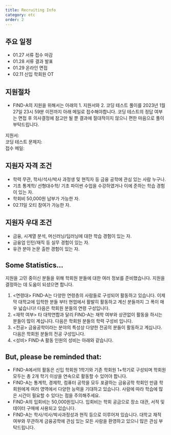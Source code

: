 ```yaml
---
title: Recruiting Info
category: etc
order: 2
---
```

## 주요 일정
  - 01.27 서류 접수 마감
  - 01.28 서류 결과 발표
  - 01.29 온라인 면접 
  - 02.11 신입 학회원 OT
  
## 지원절차 
  - FIND-A의 지원을 위해서는 아래의 1. 지원서와 2. 코딩 테스트 풀이를 2023년 1월 27일 23시 59분 이전까지 아래 메일로 접수해야합니다. 코딩 테스트의 정답 여부는 면접 후 의사결정에 참고만 될 뿐 결과에 절대적이지 않으니 편한 마음으로 풀이 부탁드립니다. 
  
  지원서:  
  코딩 테스트 문제지:  
  접수 메일:  
  
## 지원자 자격 조건
  - 학력 무관, 학사/석사/박사 과정생 및 현직자 등 금융 공학에 관심 있는 사람 누구나.
  - 기초 통계학/ 선형대수학/ 기초 파이썬 수업을 수강하였거나 이에 준하는 학습 경험이 있는 자.
  - 학회비 50,000원 납부가 가능한 자. 
  - 02.11일 오티 참여가 가능한 자. 

## 지원자 우대 조건
  - 금융, 시계열 분석, 머신러닝/딥러닝에 대한 학습 경험이 있는 자. 
  - 금융업 인턴/재직 등 실무 경험이 있는 자. 
  - 유관 분야 논문 출판 경험이 있는 자. 
 
## Some Statistics...
 지원을 고민 중이신 분들을 위해 학회원 분들에 대한 여러 정보를 준비했습니다. 지원을 결정하는 데 도움이 되셨으면 합니다.
 
 1. <연령대> FIND-A는 다양한 연령층의 사람들로 구성되어 활동하고 있습니다. 이제 막 대학교에 입학한 분들 부터 현업에서 활발히 활동하고 계신 분들까지 그 폭이 매우 넓습니다! 다음은 학회원 분들의 연령 구성입니다.
 2. <재학 여부> 타 대학연합과 달리 FIND-A는 재학 여부와 상관없이 활동을 하시는 분들이 많이 계십니다. 다음은 학회원 분들의 학력 구성비 입니다.
 3. <전공> 금융공학이라는 분야의 특성상 다양한 전공의 분들이 활동하고 계십니다. 다음은 학회원 분들의 전공 구성입니다.
 4. <성비> FIND-A 활동 인원의 성비는 아래와 같습니다. 

## But, please be reminded that:
  - FIND-A에서의 활동은 신입 학회원 1학기와 기존 학회원 1+학기로 구성되며 학회원 모두는 총 2개 학기 이상을 연속으로 활동할 수 있어야 합니다. 
  - FIND-A는 통계학, 경제학, 컴퓨터 공학을 모두 포괄하는 금융공학 학회인 만큼 학회원에게 여러 영역에서 다양한 능력을 기대하고 있습니다. 사람에 따라 학습에 많은 시간이 필요할 수 있다는 점을 주의해주세요.
  - FIND-A의 입회비는 50,000원입니다. 입회비는 학회 공금으로 장소 대관, 서적 및 데이터 구매에 사용되고 있습니다.  
  - FIND-A는 학사/석사/박사과정성과 현직 등으로 이루어져 있습니다. 대학교 재적 여부와 무관하게 금융공학에 관심 있는 모든 사람을 환영하고 있으니 많은 관심 부탁드립니다. 
